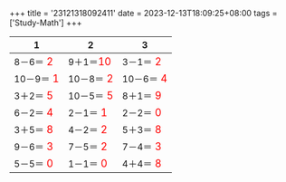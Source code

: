 +++ 
title = '23121318092411' 
date = 2023-12-13T18:09:25+08:00 
tags = ['Study-Math'] 
+++ 

1 | 2 | 3 
-- | -- | -- 
8－6＝<font color=red size=4> 2</font> | 9＋1＝<font color=red size=4>10</font> | 3－1＝<font color=red size=4> 2</font> 
10－9＝<font color=red size=4> 1</font> | 10－8＝<font color=red size=4> 2</font> | 10－6＝<font color=red size=4> 4</font> 
3＋2＝<font color=red size=4> 5</font> | 10－5＝<font color=red size=4> 5</font> | 8＋1＝<font color=red size=4> 9</font> 
6－2＝<font color=red size=4> 4</font> | 2－1＝<font color=red size=4> 1</font> | 2－2＝<font color=red size=4> 0</font> 
3＋5＝<font color=red size=4> 8</font> | 4－2＝<font color=red size=4> 2</font> | 5＋3＝<font color=red size=4> 8</font> 
9－6＝<font color=red size=4> 3</font> | 7－5＝<font color=red size=4> 2</font> | 7－4＝<font color=red size=4> 3</font> 
5－5＝<font color=red size=4> 0</font> | 1－1＝<font color=red size=4> 0</font> | 4＋4＝<font color=red size=4> 8</font> 

